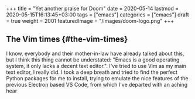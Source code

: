 +++
title = "Yet another praise for Doom"
date = 2020-05-14
lastmod = 2020-05-15T16:13:45+03:00
tags = ["emacs"]
categories = ["emacs"]
draft = true
weight = 2001
featuredImage = "/images/doom-logo.png"
+++

## The Vim times {#the-vim-times}

I know, everybody and their mother-in-law have already talked about this, but I
think this thing cannot be understated: "Emacs is a good operating system, it
only lacks a decent text editor.". I've tried to use Vim as my main text editor,
I really did. I took a deep breath and tried to find the perfect Python packages
for me to install, trying to emulate the nice features of the previous Electron
based VS Code, from which I've departed with an aching hear

